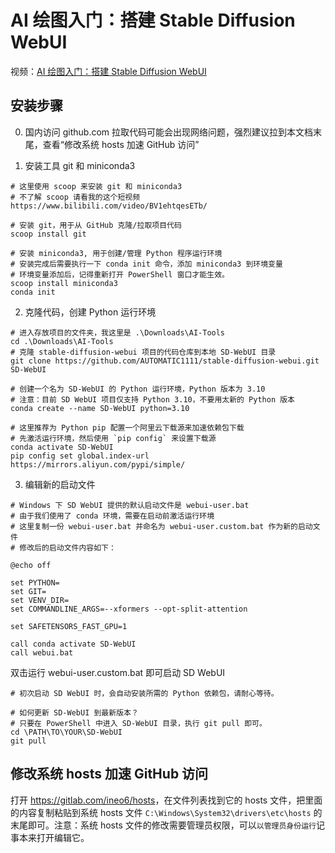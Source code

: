 # AI 绘图入门：搭建 Stable Diffusion WebUI

视频：[AI 绘图入门：搭建 Stable Diffusion WebUI](https://www.bilibili.com/video/BV1jPyuYMEuf/)

## 安装步骤

0. 国内访问 github.com 拉取代码可能会出现网络问题，强烈建议拉到本文档末尾，查看“修改系统 hosts 加速 GitHub 访问”

1. 安装工具 git 和 miniconda3

```
# 这里使用 scoop 来安装 git 和 miniconda3
# 不了解 scoop 请看我的这个短视频 https://www.bilibili.com/video/BV1ehtqesETb/

# 安装 git，用于从 GitHub 克隆/拉取项目代码
scoop install git

# 安装 miniconda3, 用于创建/管理 Python 程序运行环境
# 安装完成后需要执行一下 conda init 命令，添加 miniconda3 到环境变量
# 环境变量添加后，记得重新打开 PowerShell 窗口才能生效。
scoop install miniconda3
conda init
```

2. 克隆代码，创建 Python 运行环境

```
# 进入存放项目的文件夹，我这里是 .\Downloads\AI-Tools
cd .\Downloads\AI-Tools
# 克隆 stable-diffusion-webui 项目的代码仓库到本地 SD-WebUI 目录
git clone https://github.com/AUTOMATIC1111/stable-diffusion-webui.git SD-WebUI

# 创建一个名为 SD-WebUI 的 Python 运行环境，Python 版本为 3.10
# 注意：目前 SD WebUI 项目仅支持 Python 3.10，不要用太新的 Python 版本
conda create --name SD-WebUI python=3.10

# 这里推荐为 Python pip 配置一个阿里云下载源来加速依赖包下载
# 先激活运行环境，然后使用 `pip config` 来设置下载源
conda activate SD-WebUI
pip config set global.index-url https://mirrors.aliyun.com/pypi/simple/
```

3. 编辑新的启动文件

```
# Windows 下 SD WebUI 提供的默认启动文件是 webui-user.bat
# 由于我们使用了 conda 环境，需要在启动前激活运行环境
# 这里复制一份 webui-user.bat 并命名为 webui-user.custom.bat 作为新的启动文件
# 修改后的启动文件内容如下：

@echo off

set PYTHON=
set GIT=
set VENV_DIR=
set COMMANDLINE_ARGS=--xformers --opt-split-attention

set SAFETENSORS_FAST_GPU=1

call conda activate SD-WebUI
call webui.bat
```

双击运行 webui-user.custom.bat 即可启动 SD WebUI

```
# 初次启动 SD WebUI 时，会自动安装所需的 Python 依赖包，请耐心等待。
```

```
# 如何更新 SD-WebUI 到最新版本？
# 只要在 PowerShell 中进入 SD-WebUI 目录，执行 git pull 即可。
cd \PATH\TO\YOUR\SD-WebUI
git pull
```

## 修改系统 hosts 加速 GitHub 访问

打开 <https://gitlab.com/ineo6/hosts>，在文件列表找到它的 hosts 文件，把里面的内容复制粘贴到系统 hosts 文件 `C:\Windows\System32\drivers\etc\hosts` 的末尾即可。注意：系统 hosts 文件的修改需要管理员权限，可以`以管理员身份运行`记事本来打开编辑它。
